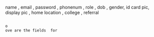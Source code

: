  name , email , password , phonenum , role , dob , gender, id card pic, display pic , home location , college , referral

                                                                                                                                                                                                         o                                                                                                                                                                                                                                                                                                                               ove are the fields  for                                                                               